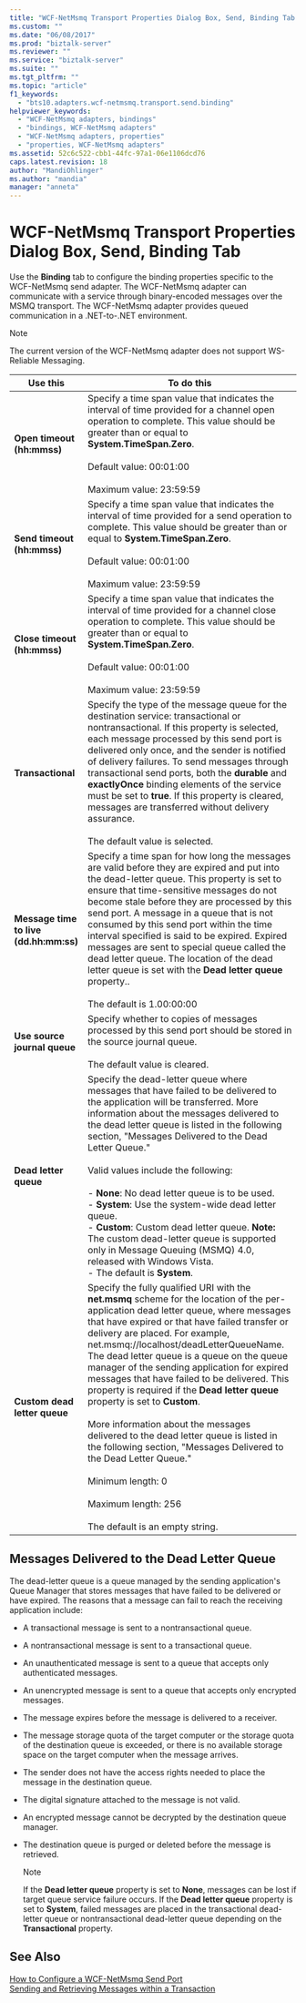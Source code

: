 ```yaml
---
title: "WCF-NetMsmq Transport Properties Dialog Box, Send, Binding Tab | Microsoft Docs"
ms.custom: ""
ms.date: "06/08/2017"
ms.prod: "biztalk-server"
ms.reviewer: ""
ms.service: "biztalk-server"
ms.suite: ""
ms.tgt_pltfrm: ""
ms.topic: "article"
f1_keywords: 
  - "bts10.adapters.wcf-netmsmq.transport.send.binding"
helpviewer_keywords: 
  - "WCF-NetMsmq adapters, bindings"
  - "bindings, WCF-NetMsmq adapters"
  - "WCF-NetMsmq adapters, properties"
  - "properties, WCF-NetMsmq adapters"
ms.assetid: 52c6c522-cbb1-44fc-97a1-06e1106dcd76
caps.latest.revision: 18
author: "MandiOhlinger"
ms.author: "mandia"
manager: "anneta"
---
```

# WCF-NetMsmq Transport Properties Dialog Box, Send, Binding Tab
Use the **Binding** tab to configure the binding properties specific to the WCF-NetMsmq send adapter. The WCF-NetMsmq adapter can communicate with a service through binary-encoded messages over the MSMQ transport. The WCF-NetMsmq adapter provides queued communication in a .NET-to-.NET environment.  
  
> [!NOTE]
>  The current version of the WCF-NetMsmq adapter does not support WS-Reliable Messaging.  
  
|Use this|To do this|  
|--------------|----------------|  
|**Open timeout (hh:mmss)**|Specify a time span value that indicates the interval of time provided for a channel open operation to complete. This value should be greater than or equal to **System.TimeSpan.Zero**.<br /><br /> Default value: 00:01:00<br /><br /> Maximum value:  23:59:59|  
|**Send timeout (hh:mmss)**|Specify a time span value that indicates the interval of time provided for a send operation to complete. This value should be greater than or equal to **System.TimeSpan.Zero**.<br /><br /> Default value: 00:01:00<br /><br /> Maximum value:  23:59:59|  
|**Close timeout (hh:mmss)**|Specify a time span value that indicates the interval of time provided for a channel close operation to complete. This value should be greater than or equal to **System.TimeSpan.Zero**.<br /><br /> Default value: 00:01:00<br /><br /> Maximum value:  23:59:59|  
|**Transactional**|Specify the type of the message queue for the destination service: transactional or nontransactional. If this property is selected, each message processed by this send port is delivered only once, and the sender is notified of delivery failures. To send messages through transactional send ports, both the **durable** and **exactlyOnce** binding elements of the service must be set to **true**. If this property is cleared, messages are transferred without delivery assurance.<br /><br /> The default value is selected.|  
|**Message time to live (dd.hh:mm:ss)**|Specify a time span for how long the messages are valid before they are expired and put into the dead-letter queue. This property is set to ensure that time-sensitive messages do not become stale before they are processed by this send port. A message in a queue that is not consumed by this send port within the time interval specified is said to be expired. Expired messages are sent to special queue called the dead letter queue. The location of the dead letter queue is set with the **Dead letter queue** property..<br /><br /> The default is 1.00:00:00|  
|**Use source journal queue**|Specify whether to copies of messages processed by this send port should be stored in the source journal queue.<br /><br /> The default value is cleared.|  
|**Dead letter queue**|Specify the dead-letter queue where messages that have failed to be delivered to the application will be transferred. More information about the messages delivered to the dead letter queue is listed in the following section, "Messages Delivered to the Dead Letter Queue."<br /><br /> Valid values include the following:<br /><br /> -   **None**: No dead letter queue is to be used.<br />-   **System**: Use the system-wide dead letter queue.<br />-   **Custom**: Custom dead letter queue. **Note:**      The custom dead-letter queue is supported only in Message Queuing (MSMQ) 4.0, released with Windows Vista.<br />-   The default is **System**.|  
|**Custom dead letter queue**|Specify the fully qualified URI with the **net.msmq** scheme for the location of the per-application dead letter queue, where messages that have expired or that have failed transfer or delivery are placed. For example, net.msmq://localhost/deadLetterQueueName. The dead letter queue is a queue on the queue manager of the sending application for expired messages that have failed to be delivered. This property is required if the **Dead letter queue** property is set to **Custom**.<br /><br /> More information about the messages delivered to the dead letter queue is listed in the following section, "Messages Delivered to the Dead Letter Queue."<br /><br /> Minimum length: 0<br /><br /> Maximum length: 256<br /><br /> The default is an empty string.|  
  
## Messages Delivered to the Dead Letter Queue  
 The dead-letter queue is a queue managed by the sending application's Queue Manager that stores messages that have failed to be delivered or have expired. The reasons that a message can fail to reach the receiving application include:  
  
-   A transactional message is sent to a nontransactional queue.  
  
-   A nontransactional message is sent to a transactional queue.  
  
-   An unauthenticated message is sent to a queue that accepts only authenticated messages.  
  
-   An unencrypted message is sent to a queue that accepts only encrypted messages.  
  
-   The message expires before the message is delivered to a receiver.  
  
-   The message storage quota of the target computer or the storage quota of the destination queue is exceeded, or there is no available storage space on the target computer when the message arrives.  
  
-   The sender does not have the access rights needed to place the message in the destination queue.  
  
-   The digital signature attached to the message is not valid.  
  
-   An encrypted message cannot be decrypted by the destination queue manager.  
  
-   The destination queue is purged or deleted before the message is retrieved.  
  
    > [!NOTE]
    >  If the **Dead letter queue** property is set to **None**, messages can be lost if target queue service failure occurs. If the **Dead letter queue** property is set to **System**, failed messages are placed in the transactional dead-letter queue or nontransactional dead-letter queue depending on the **Transactional** property.  
  
## See Also  
 [How to Configure a WCF-NetMsmq Send Port](../core/how-to-configure-a-wcf-netmsmq-send-port.md)   
 [Sending and Retrieving Messages within a Transaction](http://go.microsoft.com/fwlink/?LinkId=75752)